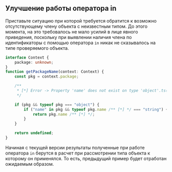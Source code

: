 ## Улучшение работы оператора in

Приставьте ситуацию при которой требуется обратится к возможно отсутствующему члену объекта с неизвестным типом.
До этого момента, на это требовалось не мало усилий в лице явного приведения, поскольку при выявлении наличия члена по идентификаторы с помощью оператора `in` никак не сказывалось на типе проверяемого объекта.

`````ts
interface Context {
    package: unknown;
}
function getPackageName(context: Context) {
    const pkg = context.package;

    /**
     * [*] Error -> Property 'name' does not exist on type 'object'.ts(2339)
     */

    if (pkg && typeof pkg === "object") {
        if ("name" in pkg && typeof pkg.name /** [*] */ === "string") {
            return pkg.name /** [*] */;
        }
    }

    return undefined;
}
`````

Начиная с текущей версии результаты полученные при работе оператора `in` берутся в расчет при рассмотрении типа объекта к которому он применялся. То есть, предыдущий пример будет отработан ожидаемым образом.

